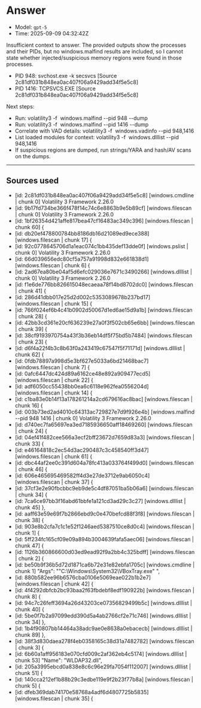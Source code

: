 # Answer
- Model: `gpt-5`
- Time: 2025-09-09 04:32:42Z

Insufficient context to answer. The provided outputs show the processes and their PIDs, but no windows.malfind results are included, so I cannot state whether injected/suspicious memory regions were found in those processes.

- PID 948: svchost.exe -k secsvcs [Source 2c81df031b848ea0ac407f06a9429add34f5e5c8]
- PID 1416: TCPSVCS.EXE [Source 2c81df031b848ea0ac407f06a9429add34f5e5c8]

Next steps:
- Run: volatility3 -f <image> windows.malfind --pid 948 --dump
- Run: volatility3 -f <image> windows.malfind --pid 1416 --dump
- Correlate with VAD details: volatility3 -f <image> windows.vadinfo --pid 948,1416
- List loaded modules for context: volatility3 -f <image> windows.dlllist --pid 948,1416
- If suspicious regions are dumped, run strings/YARA and hash/AV scans on the dumps.

---
## Sources used
- [id: 2c81df031b848ea0ac407f06a9429add34f5e5c8] [windows.cmdline | chunk 0] Volatility 3 Framework 2.26.0
- [id: 9b17fd734be366f478f14c74c6e8863b9e5b89cf] [windows.filescan | chunk 0] Volatility 3 Framework 2.26.0
- [id: 1bf26354d421affe817bea47cf16483ac349c396] [windows.filescan | chunk 60] {
- [id: db20ef478800784bb8186db16d21089ed9ece388] [windows.filescan | chunk 17] {
- [id: 92c0778645706d1a1eac074c1bb435def13dde0f] [windows.pslist | chunk 0] Volatility 3 Framework 2.26.0
- [id: 66d039656edc80cf5a757a91998d832e661838d1] [windows.filescan | chunk 6] {
- [id: 2ad67ea80be04af5d6efc029036e7671c3490266] [windows.dlllist | chunk 0] Volatility 3 Framework 2.26.0
- [id: f1e6de776bb826615048ecaeaa78f14bd8702dc0] [windows.filescan | chunk 41] {
- [id: 286d41dbb017e25d2d002c5353089678b237bd17] [windows.filescan | chunk 15] {
- [id: 766f024ef6b4c41b0902d50067d1ed6ae15d9a1b] [windows.filescan | chunk 28] {
- [id: 42bb3cd361e20cf636239e27a0f3f502cb65e6bb] [windows.filescan | chunk 39] {
- [id: 38cf9193970754a43f3b36eb14df5f75bd5b7484] [windows.filescan | chunk 23] {
- [id: d6f4a22f4b3c8b63f0a243419c67547f5f71171d] [windows.dlllist | chunk 62] {
- [id: 0fdb78897a998d5e3bf627e5033a6bd21468bac7] [windows.filescan | chunk 7] {
- [id: 0afc6447dc424d89a6162ce48e892a909477ecd5] [windows.filescan | chunk 22] {
- [id: adf6050cc55438bb0ea6c6118e962fea0556204d] [windows.filescan | chunk 14] {
- [id: c1ba83e0b14f13a178261214a2cd679616ac8bac] [windows.filescan | chunk 16] {
- [id: 003b73ed2ad4010c64313ac729827e7d9f926e4b] [windows.malfind --pid 948 1416 | chunk 0] Volatility 3 Framework 2.26.0
- [id: d740ec7fa65697ea3ed7185936650aff18469260] [windows.filescan | chunk 24] {
- [id: 04ef41f482cee566a3ecf2bff23672d7659d83a3] [windows.filescan | chunk 33] {
- [id: e46164818c2ec54d3ac290487c3c458540ff3d47] [windows.filescan | chunk 61] {
- [id: dbc44af2ee0c391d604a78fc413a033764f499d0] [windows.filescan | chunk 46] {
- [id: 606e465695469582ff4d3e27de3712e9ab6050c4] [windows.filescan | chunk 37] {
- [id: 37cf3e2e90fbcbbc9eb9de5c4df87051ba5b06a6] [windows.filescan | chunk 34] {
- [id: 7ca6ce97bb3f16abd61bbfe1a121cd3ad29c3c27] [windows.dlllist | chunk 45] },
- [id: aaff63e59e69f7b2866ebd9c0e470befcd88f3f8] [windows.filescan | chunk 38] {
- [id: 903e8b2cfa7c1c1e52f1246aed5387510ce8d0c4] [windows.filescan | chunk 1] {
- [id: 5ff234fc165cf09e09a894b3004639fafa5aec06] [windows.filescan | chunk 47] {
- [id: 1126b360866600d03ed9ead92f9a2bb4c325bdff] [windows.filescan | chunk 2] {
- [id: be50b9f36b5d72d1871ca6b72e31e82ebfa1705c] [windows.cmdline | chunk 1] "Args": "\"C:\\Windows\\System32\\VBoxTray.exe\" ",
- [id: 880b582ee96b6576cba0106e5069eae022b1b2e7] [windows.filescan | chunk 42] {
- [id: 4f4292dbfcb2bc93baa2f63fbdebf8edf190922b] [windows.filescan | chunk 8] {
- [id: 94c7c26feff3694a26d43203ce07356829499b5c] [windows.dlllist | chunk 40] {
- [id: 5be0f7b2a97099edd390d5a4ab2766cf2e71c746] [windows.dlllist | chunk 34] },
- [id: 1b4f90807bb14464a38adc9ae0e8638a0ebacecb] [windows.dlllist | chunk 89] },
- [id: 38f3d830daea278f4eb0358165c38d31a7482782] [windows.filescan | chunk 3] {
- [id: 6b60a1aff956183e070cfd009c2af362eb4c5174] [windows.dlllist | chunk 53] "Name": "WLDAP32.dll",
- [id: 205a3995ebcd0a838e8c6c96e29fa7054f112007] [windows.dlllist | chunk 51] {
- [id: 140cca212ef1b88b29c3edbe119e9f2b23f77b8a] [windows.filescan | chunk 5] {
- [id: dfeb369dab74170e58768a4adf6d4807725b5835] [windows.filescan | chunk 35] {
